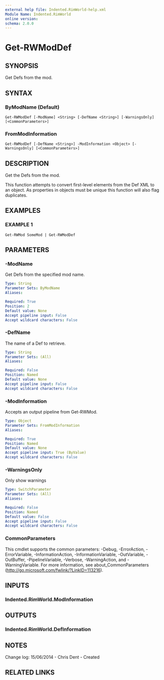 ```yaml
---
external help file: Indented.RimWorld-help.xml
Module Name: Indented.RimWorld
online version:
schema: 2.0.0
---
```


# Get-RWModDef

## SYNOPSIS
Get Defs from the mod.

## SYNTAX

### ByModName (Default)
```
Get-RWModDef [-ModName] <String> [-DefName <String>] [-WarningsOnly] [<CommonParameters>]
```

### FromModInformation
```
Get-RWModDef [-DefName <String>] -ModInformation <Object> [-WarningsOnly] [<CommonParameters>]
```

## DESCRIPTION
Get the Defs from the mod.

This function attempts to convert first-level elements from the Def XML to an object.
As properties in objects must be unique this function will also flag duplicates.

## EXAMPLES

### EXAMPLE 1
```
Get-RWMod SomeMod | Get-RWModDef
```

## PARAMETERS

### -ModName
Get Defs from the specified mod name.

```yaml
Type: String
Parameter Sets: ByModName
Aliases:

Required: True
Position: 2
Default value: None
Accept pipeline input: False
Accept wildcard characters: False
```

### -DefName
The name of a Def to retrieve.

```yaml
Type: String
Parameter Sets: (All)
Aliases:

Required: False
Position: Named
Default value: None
Accept pipeline input: False
Accept wildcard characters: False
```

### -ModInformation
Accepts an output pipeline from Get-RWMod.

```yaml
Type: Object
Parameter Sets: FromModInformation
Aliases:

Required: True
Position: Named
Default value: None
Accept pipeline input: True (ByValue)
Accept wildcard characters: False
```

### -WarningsOnly
Only show warnings

```yaml
Type: SwitchParameter
Parameter Sets: (All)
Aliases:

Required: False
Position: Named
Default value: False
Accept pipeline input: False
Accept wildcard characters: False
```

### CommonParameters
This cmdlet supports the common parameters: -Debug, -ErrorAction, -ErrorVariable, -InformationAction, -InformationVariable, -OutVariable, -OutBuffer, -PipelineVariable, -Verbose, -WarningAction, and -WarningVariable.
For more information, see about_CommonParameters (http://go.microsoft.com/fwlink/?LinkID=113216).

## INPUTS

### Indented.RimWorld.ModInformation
## OUTPUTS

### Indented.RimWorld.DefInformation
## NOTES
Change log:
    15/06/2014 - Chris Dent - Created

## RELATED LINKS
